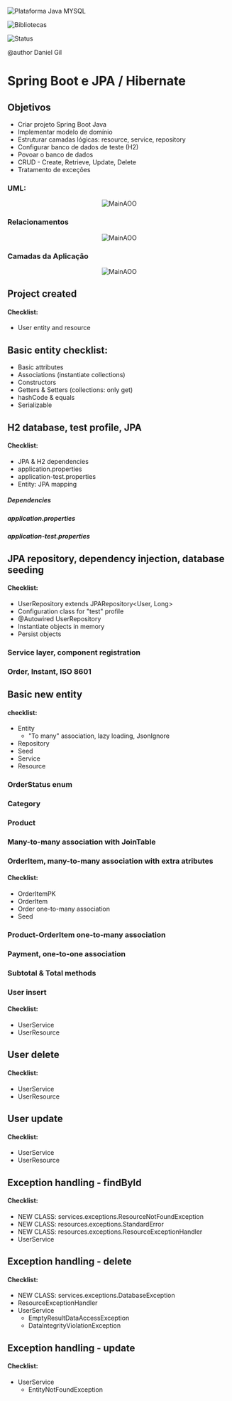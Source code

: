 ![Plataforma Java MYSQL](https://img.shields.io/badge/Platforms-Java-blue) 

![Bibliotecas](https://img.shields.io/badge/Libraries-Maven%2C%20JPA%2C%20Hibernate%2C%20Xampp-6f42c1)
 

![Status](https://img.shields.io/badge/status-estável-brightgreen)

@author Daniel Gil

# Spring Boot e JPA / Hibernate

## Objetivos 
- Criar projeto Spring Boot Java 
- Implementar modelo de domínio 
- Estruturar camadas lógicas: resource, service, repository 
- Configurar banco de dados de teste (H2) 
- Povoar o banco de dados 
- CRUD - Create, Retrieve, Update, Delete 
- Tratamento de exceções

### UML:
<p align="center">
  <img src="src/Sreenshots/UML.png" alt="MainAOO" />
</p>

### Relacionamentos
<p align="center">
  <img src="src/Sreenshots/Relacionamentos.png" alt="MainAOO" />
</p>

### Camadas da Aplicação
<p align="center">
  <img src="src/Sreenshots/LogicalLayer.png" alt="MainAOO" />
</p>

## Project created 
#### Checklist: 
- User entity and resource 

## Basic entity checklist: 
- Basic attributes 
- Associations (instantiate collections) 
- Constructors 
- Getters & Setters (collections: only get) 
- hashCode & equals 
- Serializable 

## H2 database, test profile, JPA 
#### Checklist: 
- JPA & H2 dependencies 
- application.properties 
- application-test.properties 
- Entity: JPA mapping 

##### Dependencies
##### application.properties
##### application-test.properties

## JPA repository, dependency injection, database seeding 
#### Checklist: 
- UserRepository extends JPARepository<User, Long> 
- Configuration class for "test" profile 
- @Autowired UserRepository 
- Instantiate objects in memory 
- Persist objects

### Service layer, component registration 
### Order, Instant, ISO 8601 

## Basic new entity
#### checklist: 
- Entity 
	- "To many" association, lazy loading, JsonIgnore 
- Repository 
- Seed 
- Service 
- Resource

### OrderStatus enum 
### Category
### Product 
### Many-to-many association with JoinTable 
### OrderItem, many-to-many association with extra atributes
#### Checklist: 
- OrderItemPK 
- OrderItem 
- Order one-to-many association 
- Seed

### Product-OrderItem one-to-many association 
### Payment, one-to-one association 
### Subtotal & Total methods 
### User insert
#### Checklist: 
- UserService 
- UserResource

## User delete 
#### Checklist: 
- UserService 
- UserResource 
  
## User update 
#### Checklist: 
- UserService 
- UserResource

## Exception handling - findById 
#### Checklist: 
- NEW CLASS: services.exceptions.ResourceNotFoundException 
- NEW CLASS: resources.exceptions.StandardError 
- NEW CLASS: resources.exceptions.ResourceExceptionHandler 
- UserService 
 
## Exception handling - delete 
#### Checklist: 
- NEW CLASS: services.exceptions.DatabaseException 
- ResourceExceptionHandler 
- UserService 
	- EmptyResultDataAccessException 
	- DataIntegrityViolationException 

## Exception handling - update 
#### Checklist: 
- UserService 
	- EntityNotFoundException